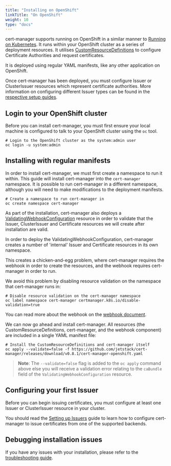 ```yaml
---
title: "Installing on OpenShift"
linkTitle: "On OpenShift"
weight: 10
type: "docs"
---
```


cert-manager supports running on OpenShift in a similar manner to
[Running on Kubernetes](./). It runs within your OpenShift cluster as
a series of deployment resources. It utilises
[CustomResourceDefinitions](https://kubernetes.io/docs/concepts/extend-kubernetes/api-extension/custom-resources/)
to configure Certificate Authorities and request certificates.

It is deployed using regular YAML manifests, like any other application
on OpenShift.

Once cert-manager has been deployed, you must configure Issuer or
ClusterIssuer resources which represent certificate authorities. More
information on configuring different Issuer types can be found in the
[respective setup guides](../tasks/issuers/).

Login to your OpenShift cluster
-------------------------------

Before you can install cert-manager, you must first ensure your local
machine is configured to talk to your OpenShift cluster using the `oc`
tool.

```shell
# Login to the OpenShift cluster as the system:admin user
oc login -u system:admin
```

Installing with regular manifests
---------------------------------

In order to install cert-manager, we must first create a namespace to
run it within. This guide will install cert-manager into the
`cert-manager` namespace. It is possible to run cert-manager in a
different namespace, although you will need to make modifications to the
deployment manifests.

```shell
# Create a namespace to run cert-manager in
oc create namespace cert-manager
```

As part of the installation, cert-manager also deploys a
[ValidatingWebhookConfiguration](https://kubernetes.io/docs/reference/access-authn-authz/extensible-admission-controllers/)
resource in order to validate that the Issuer, ClusterIssuer and
Certificate resources we will create after installation are valid.

In order to deploy the ValidatingWebhookConfiguration, cert-manager
creates a number of 'internal' Issuer and Certificate resources in its
own namespace.

This creates a chicken-and-egg problem, where cert-manager requires the
webhook in order to create the resources, and the webhook requires
cert-manager in order to run.

We avoid this problem by disabling resource validation on the namespace
that cert-manager runs in:

```shell
# Disable resource validation on the cert-manager namespace
oc label namespace cert-manager certmanager.k8s.io/disable-validation=true
```

You can read more about the webhook on the [webhook document](./webhook.md).

We can now go ahead and install cert-manager. All resources (the
CustomResourceDefinitions, cert-manager, and the webhook component) are
included in a single YAML manifest file:

```shell
# Install the CustomResourceDefinitions and cert-manager itself
oc apply --validate=false -f https://github.com/jetstack/cert-manager/releases/download/v0.8.1/cert-manager-openshift.yaml
```

> **Note**: The `--validate=false` flag is added to the `oc apply` command
> above else you will receive a validation error relating to the `caBundle`
> field of the `ValidatingWebhookConfiguration` resource.

Configuring your first Issuer
-----------------------------

Before you can begin issuing certificates, you must configure at least
one Issuer or ClusterIssuer resource in your cluster.

You should read the [Setting up Issuers](../tasks/issuers/) guide to
learn how to configure cert-manager to issue certificates from one of the
supported backends.

Debugging installation issues
-----------------------------

If you have any issues with your installation, please refer to the
[troubleshooting guide](./troubleshooting.md).
